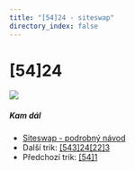 ```yaml
---
title: "[54]24 - siteswap"
directory_index: false
---
```


# \[54\]24

![](/animace/siteswap/[54]24.gif)

##### Kam dál

- [Siteswap - podrobný návod](/siteswap.html "Podrobné vysvětlení siteswapů..")
- Další trik: [\[543\]24\[22\]3](543_24_22_3.html "Siteswap [543]24[22]3")
- Předchozí trik: [\[54\]1](54_1.html "Siteswap [54]1")

